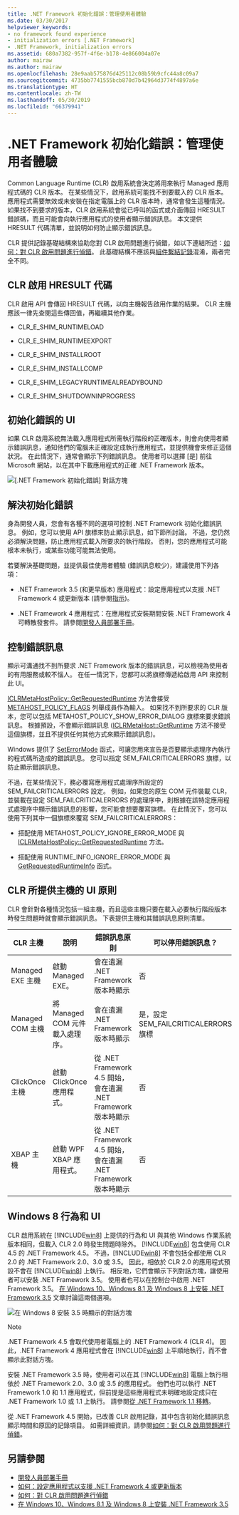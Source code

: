 ```yaml
---
title: .NET Framework 初始化錯誤：管理使用者體驗
ms.date: 03/30/2017
helpviewer_keywords:
- no framework found experience
- initialization errors [.NET Framework]
- .NET Framework, initialization errors
ms.assetid: 680a7382-957f-4f6e-b178-4e866004a07e
author: mairaw
ms.author: mairaw
ms.openlocfilehash: 28e9aab575876d425112c08b59b9cfc44a8c09a7
ms.sourcegitcommit: 4735bb7741555bcb870d7b42964d3774f4897a6e
ms.translationtype: HT
ms.contentlocale: zh-TW
ms.lasthandoff: 05/30/2019
ms.locfileid: "66379941"
---
```

# <a name="net-framework-initialization-errors-managing-the-user-experience"></a>.NET Framework 初始化錯誤：管理使用者體驗

Common Language Runtime (CLR) 啟用系統會決定將用來執行 Managed 應用程式碼的 CLR 版本。 在某些情況下，啟用系統可能找不到要載入的 CLR 版本。 應用程式需要無效或未安裝在指定電腦上的 CLR 版本時，通常會發生這種情況。 如果找不到要求的版本，CLR 啟用系統會從已呼叫的函式或介面傳回 HRESULT 錯誤碼，而且可能會向執行應用程式的使用者顯示錯誤訊息。 本文提供 HRESULT 代碼清單，並說明如何防止顯示錯誤訊息。

CLR 提供記錄基礎結構來協助您對 CLR 啟用問題進行偵錯，如以下連結所述：[如何：對 CLR 啟用問題進行偵錯](../../../docs/framework/deployment/how-to-debug-clr-activation-issues.md)。 此基礎結構不應該與[組件繫結記錄](../../../docs/framework/tools/fuslogvw-exe-assembly-binding-log-viewer.md)混淆，兩者完全不同。

## <a name="clr-activation-hresult-codes"></a>CLR 啟用 HRESULT 代碼

CLR 啟用 API 會傳回 HRESULT 代碼，以向主機報告啟用作業的結果。 CLR 主機應該一律先查閱這些傳回值，再繼續其他作業。

- CLR_E_SHIM_RUNTIMELOAD

- CLR_E_SHIM_RUNTIMEEXPORT

- CLR_E_SHIM_INSTALLROOT

- CLR_E_SHIM_INSTALLCOMP

- CLR_E_SHIM_LEGACYRUNTIMEALREADYBOUND

- CLR_E_SHIM_SHUTDOWNINPROGRESS

## <a name="ui-for-initialization-errors"></a>初始化錯誤的 UI

如果 CLR 啟用系統無法載入應用程式所需執行階段的正確版本，則會向使用者顯示錯誤訊息，通知他們的電腦未正確設定成執行應用程式，並提供機會來修正這個狀況。 在此情況下，通常會顯示下列錯誤訊息。 使用者可以選擇 [是]  前往 Microsoft 網站，以在其中下載應用程式的正確 .NET Framework 版本。

![[.NET Framework 初始化錯誤] 對話方塊](./media/initialization-errors-managing-the-user-experience/initialization-error-dialog.png "初始化錯誤的一般錯誤訊息")

## <a name="resolving-the-initialization-error"></a>解決初始化錯誤

身為開發人員，您會有各種不同的選項可控制 .NET Framework 初始化錯誤訊息。 例如，您可以使用 API 旗標來防止顯示訊息，如下節所討論。 不過，您仍然必須解決問題，防止應用程式載入所要求的執行階段。 否則，您的應用程式可能根本未執行，或某些功能可能無法使用。

若要解決基礎問題，並提供最佳使用者體驗 (錯誤訊息較少)，建議使用下列各項：

- .NET Framework 3.5 (和更早版本) 應用程式：設定應用程式以支援 .NET Framework 4 或更新版本 (請參閱[指示](../../../docs/framework/migration-guide/how-to-configure-an-app-to-support-net-framework-4-or-4-5.md))。

- .NET Framework 4 應用程式：在應用程式安裝期間安裝 .NET Framework 4 可轉散發套件。 請參閱[開發人員部署手冊](../../../docs/framework/deployment/deployment-guide-for-developers.md)。

## <a name="controlling-the-error-message"></a>控制錯誤訊息

顯示可溝通找不到所要求 .NET Framework 版本的錯誤訊息，可以檢視為使用者的有用服務或較不惱人。 在任一情況下，您都可以將旗標傳遞給啟用 API 來控制此 UI。

[ICLRMetaHostPolicy::GetRequestedRuntime](../../../docs/framework/unmanaged-api/hosting/iclrmetahostpolicy-getrequestedruntime-method.md) 方法會接受 [METAHOST_POLICY_FLAGS](../../../docs/framework/unmanaged-api/hosting/metahost-policy-flags-enumeration.md) 列舉成員作為輸入。 如果找不到所要求的 CLR 版本，您可以包括 METAHOST_POLICY_SHOW_ERROR_DIALOG 旗標來要求錯誤訊息。 根據預設，不會顯示錯誤訊息 ([ICLRMetaHost::GetRuntime](../../../docs/framework/unmanaged-api/hosting/iclrmetahost-getruntime-method.md) 方法不接受這個旗標，並且不提供任何其他方式來顯示錯誤訊息)。

Windows 提供了 [SetErrorMode](https://go.microsoft.com/fwlink/p/?LinkID=255242) 函式，可讓您用來宣告是否要顯示處理序內執行的程式碼所造成的錯誤訊息。 您可以指定 SEM_FAILCRITICALERRORS 旗標，以防止顯示錯誤訊息。

不過，在某些情況下，務必覆寫應用程式處理序所設定的 SEM_FAILCRITICALERRORS 設定。 例如，如果您的原生 COM 元件裝載 CLR，並裝載在設定 SEM_FAILCRITICALERRORS 的處理序中，則根據在該特定應用程式處理序中顯示錯誤訊息的影響，您可能會想要覆寫旗標。 在此情況下，您可以使用下列其中一個旗標來覆寫 SEM_FAILCRITICALERRORS：

- 搭配使用 METAHOST_POLICY_IGNORE_ERROR_MODE 與 [ICLRMetaHostPolicy::GetRequestedRuntime](../../../docs/framework/unmanaged-api/hosting/iclrmetahostpolicy-getrequestedruntime-method.md) 方法。

- 搭配使用 RUNTIME_INFO_IGNORE_ERROR_MODE 與 [GetRequestedRuntimeInfo](../../../docs/framework/unmanaged-api/hosting/getrequestedruntimeinfo-function.md) 函式。

## <a name="ui-policy-for-clr-provided-hosts"></a>CLR 所提供主機的 UI 原則

CLR 會針對各種情況包括一組主機，而且這些主機只要在載入必要執行階段版本時發生問題時就會顯示錯誤訊息。 下表提供主機和其錯誤訊息原則清單。

|CLR 主機|說明|錯誤訊息原則|可以停用錯誤訊息？|
|--------------|-----------------|--------------------------|------------------------------------|
|Managed EXE 主機|啟動 Managed EXE。|會在遺漏 .NET Framework 版本時顯示|否|
|Managed COM 主機|將 Managed COM 元件載入處理序。|會在遺漏 .NET Framework 版本時顯示|是，設定 SEM_FAILCRITICALERRORS 旗標|
|ClickOnce 主機|啟動 ClickOnce 應用程式。|從 .NET Framework 4.5 開始，會在遺漏 .NET Framework 版本時顯示|否|
|XBAP 主機|啟動 WPF XBAP 應用程式。|從 .NET Framework 4.5 開始，會在遺漏 .NET Framework 版本時顯示|否|

## <a name="windows-8-behavior-and-ui"></a>Windows 8 行為和 UI

CLR 啟用系統在 [!INCLUDE[win8](../../../includes/win8-md.md)] 上提供的行為和 UI 與其他 Windows 作業系統版本相同，但載入 CLR 2.0 時發生問題時除外。 [!INCLUDE[win8](../../../includes/win8-md.md)] 包含使用 CLR 4.5 的 .NET Framework 4.5。 不過，[!INCLUDE[win8](../../../includes/win8-md.md)] 不會包括全都使用 CLR 2.0 的 .NET Framework 2.0、3.0 或 3.5。 因此，相依於 CLR 2.0 的應用程式預設不會在 [!INCLUDE[win8](../../../includes/win8-md.md)] 上執行。 相反地，它們會顯示下列對話方塊，讓使用者可以安裝 .NET Framework 3.5。 使用者也可以在控制台中啟用 .NET Framework 3.5。 [在 Windows 10、Windows 8.1 及 Windows 8 上安裝 .NET Framework 3.5](../../../docs/framework/install/dotnet-35-windows-10.md) 文章討論這兩個選項。

![在 Windows 8 安裝 3.5 時顯示的對話方塊](./media/initialization-errors-managing-the-user-experience/install-framework-on-demand-dialog.png "視需要提示安裝 .NET Framework 3.5")

> [!NOTE]
> .NET Framework 4.5 會取代使用者電腦上的 .NET Framework 4 (CLR 4)。 因此，.NET Framework 4 應用程式會在 [!INCLUDE[win8](../../../includes/win8-md.md)] 上平順地執行，而不會顯示此對話方塊。

安裝 .NET Framework 3.5 時，使用者可以在其 [!INCLUDE[win8](../../../includes/win8-md.md)] 電腦上執行相依於 .NET Framework 2.0、3.0 或 3.5 的應用程式。 他們也可以執行 .NET Framework 1.0 和 1.1 應用程式，但前提是這些應用程式未明確地設定成只在 .NET Framework 1.0 或 1.1 上執行。 請參閱[從 .NET Framework 1.1 移轉](../../../docs/framework/migration-guide/migrating-from-the-net-framework-1-1.md)。

從 .NET Framework 4.5 開始，已改善 CLR 啟用記錄，其中包含初始化錯誤訊息顯示時間和原因的記錄項目。 如需詳細資訊，請參閱[如何：對 CLR 啟用問題進行偵錯](../../../docs/framework/deployment/how-to-debug-clr-activation-issues.md)。

## <a name="see-also"></a>另請參閱

- [開發人員部署手冊](../../../docs/framework/deployment/deployment-guide-for-developers.md)
- [如何：設定應用程式以支援 .NET Framework 4 或更新版本](../../../docs/framework/migration-guide/how-to-configure-an-app-to-support-net-framework-4-or-4-5.md)
- [如何：對 CLR 啟用問題進行偵錯](../../../docs/framework/deployment/how-to-debug-clr-activation-issues.md)
- [在 Windows 10、Windows 8.1 及 Windows 8 上安裝 .NET Framework 3.5](../../../docs/framework/install/dotnet-35-windows-10.md)
